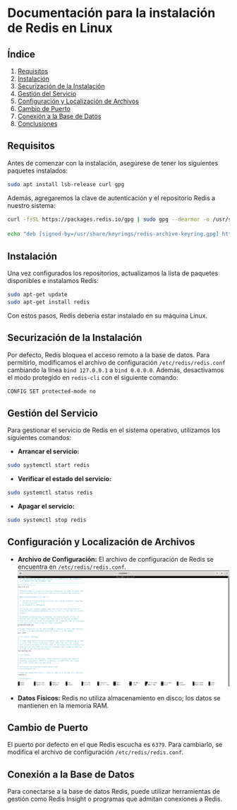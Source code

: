 # Documentación para la instalación de Redis en Linux

## Índice

1. [Requisitos](#requisitos)
2. [Instalación](#instalación)
3. [Securización de la Instalación](#securización-de-la-instalación)
4. [Gestión del Servicio](#gestión-del-servicio)
5. [Configuración y Localización de Archivos](#configuración-y-localización-de-archivos)
6. [Cambio de Puerto](#cambio-de-puerto)
7. [Conexión a la Base de Datos](#conexión-a-la-base-de-datos)
8. [Conclusiones](#conclusiones)

## Requisitos

Antes de comenzar con la instalación, asegúrese de tener los siguientes paquetes instalados:

```bash
sudo apt install lsb-release curl gpg
```

Además, agregaremos la clave de autenticación y el repositorio Redis a nuestro sistema:

```bash
curl -fsSL https://packages.redis.io/gpg | sudo gpg --dearmor -o /usr/share/keyrings/redis-archive-keyring.gpg

echo "deb [signed-by=/usr/share/keyrings/redis-archive-keyring.gpg] https://packages.redis.io/deb $(lsb_release -cs) main" | sudo tee /etc/apt/sources.list.d/redis.list
```

## Instalación

Una vez configurados los repositorios, actualizamos la lista de paquetes disponibles e instalamos Redis:

```bash
sudo apt-get update
sudo apt-get install redis
```

Con estos pasos, Redis debería estar instalado en su máquina Linux.

## Securización de la Instalación

Por defecto, Redis bloquea el acceso remoto a la base de datos. Para permitirlo, modificamos el archivo de configuración `/etc/redis/redis.conf` cambiando la línea `bind 127.0.0.1` a `bind 0.0.0.0`. Además, desactivamos el modo protegido en `redis-cli` con el siguiente comando:

```bash
CONFIG SET protected-mode no
```

## Gestión del Servicio

Para gestionar el servicio de Redis en el sistema operativo, utilizamos los siguientes comandos:

- **Arrancar el servicio:**
```bash
sudo systemctl start redis
```

- **Verificar el estado del servicio:**
```bash
sudo systemctl status redis
```

- **Apagar el servicio:**
```bash
sudo systemctl stop redis
```

## Configuración y Localización de Archivos

- **Archivo de Configuración:**
El archivo de configuración de Redis se encuentra en `/etc/redis/redis.conf`.
![Ejemplo de imagen](https://raw.githubusercontent.com/amartinez14-sapa/BBDD-Redis/main/1(Puerto).png)

- **Datos Físicos:**
Redis no utiliza almacenamiento en disco; los datos se mantienen en la memoria RAM.

## Cambio de Puerto

El puerto por defecto en el que Redis escucha es `6379`. Para cambiarlo, se modifica el archivo de configuración `/etc/redis/redis.conf`.


## Conexión a la Base de Datos

Para conectarse a la base de datos Redis, puede utilizar herramientas de gestión como Redis Insight o programas que admitan conexiones a Redis.


